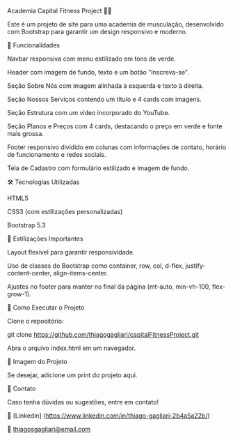 Academia Capital Fitness Project 🏋️‍♂️

Este é um projeto de site para uma academia de musculação, desenvolvido com Bootstrap para garantir um design responsivo e moderno.

📌 Funcionalidades

Navbar responsiva com menu estilizado em tons de verde.

Header com imagem de fundo, texto e um botão "Inscreva-se".

Seção Sobre Nós com imagem alinhada à esquerda e texto à direita.

Seção Nossos Serviços contendo um título e 4 cards com imagens.

Seção Estrutura com um vídeo incorporado do YouTube.

Seção Planos e Preços com 4 cards, destacando o preço em verde e fonte mais grossa.

Footer responsivo dividido em colunas com informações de contato, horário de funcionamento e redes sociais.

Tela de Cadastro com formulário estilizado e imagem de fundo.

🛠 Tecnologias Utilizadas

HTML5

CSS3 (com estilizações personalizadas)

Bootstrap 5.3

🎨 Estilizações Importantes

Layout flexível para garantir responsividade.

Uso de classes do Bootstrap como container, row, col, d-flex, justify-content-center, align-items-center.

Ajustes no footer para manter no final da página (mt-auto, min-vh-100, flex-grow-1).

📂 Como Executar o Projeto

Clone o repositório:

git clone https://github.com/thiagogagliari/capitalFitnessProject.git

Abra o arquivo index.html em um navegador.

📸 Imagem do Projeto

Se desejar, adicione um print do projeto aqui.

📢 Contato

Caso tenha dúvidas ou sugestões, entre em contato!

🔗 [Linkedin] (https://www.linkedin.com/in/thiago-gagliari-2b4a5a22b/)

📧 thiagosgagliari@email.com

